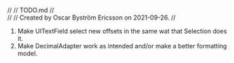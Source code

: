 //
//  TODO.md
//  
//
//  Created by Oscar Byström Ericsson on 2021-09-26.
//

1. Make UITextField select new offsets in the same wat that Selection does it.
2. Make DecimalAdapter work as intended and/or make a better formatting model.
